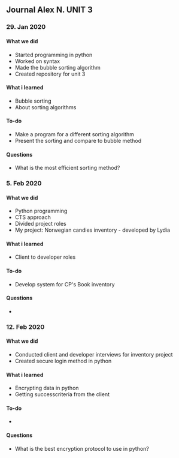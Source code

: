 Journal Alex N. UNIT 3
------------


### 29. Jan 2020

#### What we did
* Started programming in python
* Worked on syntax
* Made the bubble sorting algorithm
* Created repository for unit 3

#### What i learned
* Bubble sorting 
* About sorting algorithms

#### To-do
* Make a program for a different sorting algorithm
* Present the sorting and compare to bubble method

#### Questions
* What is the most efficient sorting method?

### 5. Feb 2020

#### What we did
* Python programming
* CTS approach
* Divided project roles
* My project: Norwegian candies inventory - developed by Lydia

#### What i learned
* Client to developer roles

#### To-do
* Develop system for CP's Book inventory

#### Questions
* 


### 12. Feb 2020

#### What we did
* Conducted client and developer interviews for inventory project
* Created secure login method in python

#### What i learned
* Encrypting data in python
* Getting successcriteria from the client

#### To-do
* 

#### Questions
* What is the best encryption protocol to use in python?


